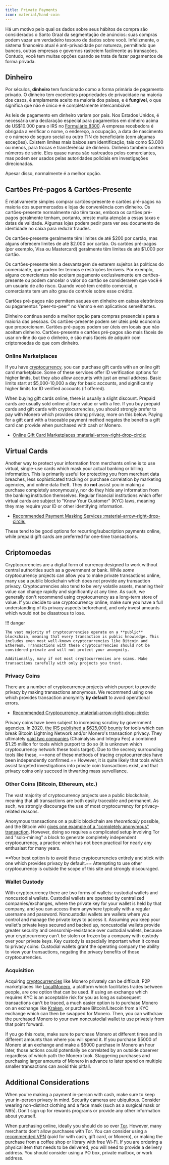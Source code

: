 ```yaml
---
title: Private Payments
icon: material/hand-coin
---
```


Há um motivo pelo qual os dados sobre seus hábitos de compra são considerados o Santo Graal da segmentação de anúncios: suas compras podem vazar um verdadeiro tesouro de dados sobre você. Infelizmente, o sistema financeiro atual é anti-privacidade por natureza, permitindo que bancos, outras empresas e governos rastreiem facilmente as transações. Contudo, você tem muitas opções quando se trata de fazer pagamentos de forma privada.

## Dinheiro

Por séculos, **dinheiro** tem funcionado como a forma primária de pagamento privado. O dinheiro tem excelentes propriedades de privacidade na maioria dos casos, é amplamente aceito na maioria dos países, e é **fungível**, o que significa que não é único e é completamente intercambiável.

As leis de pagamento em dinheiro variam por país. Nos Estados Unidos, é necessária uma declaração especial para pagamentos em dinheiro acima de US$10.000 para o IRS no [Formulário 8300](https://www.irs.gov/businesses/small-businesses-self-employed/form-8300-and-reporting-cash-payments-of-over-10000). A empresa recebedora é obrigada a verificar o nome, o endereço, a ocupação, a data de nascimento e o número do seguro social ou outro TIN do beneficiário (com algumas exceções). Existem limites mais baixos sem identificação, tais como $3.000 ou menos, para trocas e transferência de dinheiro. Dinheiro também contém números de série. Eles quase nunca são rastreados pelos comerciantes, mas podem ser usados pelas autoridades policiais em investigações direcionadas.

Apesar disso, normalmente é a melhor opção.

## Cartões Pré-pagos & Cartões-Presente

É relativamente simples comprar cartões-presente e cartões pré-pagos na maioria dos supermercados e lojas de conveniência com dinheiro. Os cartões-presente normalmente não têm taxas, embora os cartões pré-pagos geralmente tenham, portanto, preste muita atenção a essas taxas e datas de validade. Algumas lojas podem pedir para ver seu documento de identidade no caixa para reduzir fraudes.

Os cartões-presente geralmente têm limites de até $200 por cartão, mas alguns oferecem limites de até $2.000 por cartão. Os cartões pré-pagos (por exemplo, Visa ou Mastercard) geralmente têm limites de até $1.000 por cartão.

Os cartões-presente têm a desvantagem de estarem sujeitos às políticas do comerciante, que podem ter termos e restrições terríveis. Por exemplo, alguns comerciantes não aceitam pagamento exclusivamente em cartões-presente ou podem cancelar o valor do cartão se considerarem que você é um usuário de alto risco. Quando você tem crédito comercial, o comerciante tem um alto grau de controle sobre esse crédito.

Cartões pré-pagos não permitem saques em dinheiro em caixas eletrônicos ou pagamentos "peer-to-peer" no Venmo e em aplicativos semelhantes.

Dinheiro continua sendo a melhor opção para compras presenciais para a maioria das pessoas. Os cartões-presente podem ser úteis pela economia que proporcionam. Cartões pré-pagos podem ser úteis em locais que não aceitam dinheiro. Cartões-presente e cartões pré-pagos são mais fáceis de usar on-line do que o dinheiro, e são mais fáceis de adquirir com criptomoedas do que com dinheiro.

### Online Marketplaces

If you have [cryptocurrency](../cryptocurrency.md), you can purchase gift cards with an online gift card marketplace. Some of these services offer ID verification options for higher limits, but they also allow accounts with just an email address. Basic limits start at $5,000-10,000 a day for basic accounts, and significantly higher limits for ID verified accounts (if offered).

When buying gift cards online, there is usually a slight discount. Prepaid cards are usually sold online at face value or with a fee. If you buy prepaid cards and gift cards with cryptocurrencies, you should strongly prefer to pay with Monero which provides strong privacy, more on this below. Paying for a gift card with a traceable payment method negates the benefits a gift card can provide when purchased with cash or Monero.

- [Online Gift Card Marketplaces :material-arrow-right-drop-circle:](../financial-services.md#gift-card-marketplaces)

## Virtual Cards

Another way to protect your information from merchants online is to use virtual, single-use cards which mask your actual banking or billing information. This is primarily useful for protecting you from merchant data breaches, less sophisticated tracking or purchase correlation by marketing agencies, and online data theft. They do **not** assist you in making a purchase completely anonymously, nor do they hide any information from the banking institution themselves. Regular financial institutions which offer virtual cards are subject to "Know Your Customer" (KYC) laws, meaning they may require your ID or other identifying information.

- [Recommended Payment Masking Services :material-arrow-right-drop-circle:](../financial-services.md#payment-masking-services)

These tend to be good options for recurring/subscription payments online, while prepaid gift cards are preferred for one-time transactions.

## Criptomoedas

Cryptocurrencies are a digital form of currency designed to work without central authorities such as a government or bank. While *some* cryptocurrency projects can allow you to make private transactions online, many use a public blockchain which does not provide any transaction privacy. Cryptocurrencies also tend to be very volatile assets, meaning their value can change rapidly and significantly at any time. As such, we generally don't recommend using cryptocurrency as a long-term store of value. If you decide to use cryptocurrency online, make sure you have a full understanding of its privacy aspects beforehand, and only invest amounts which would not be disastrous to lose.

!!! danger

    The vast majority of cryptocurrencies operate on a **public** blockchain, meaning that every transaction is public knowledge. This includes even most well-known cryptocurrencies like Bitcoin and Ethereum. Transactions with these cryptocurrencies should not be considered private and will not protect your anonymity.
    
    Additionally, many if not most cryptocurrencies are scams. Make transactions carefully with only projects you trust.

### Privacy Coins

There are a number of cryptocurrency projects which purport to provide privacy by making transactions anonymous. We recommend using one which provides transaction anonymity **by default** to avoid operational errors.

- [Recommended Cryptocurrency :material-arrow-right-drop-circle:](../cryptocurrency.md#coins)

Privacy coins have been subject to increasing scrutiny by government agencies. In 2020, [the IRS published a $625,000 bounty](https://www.forbes.com/sites/kellyphillipserb/2020/09/14/irs-will-pay-up-to-625000-if-you-can-crack-monero-other-privacy-coins/?sh=2e9808a085cc) for tools which can break Bitcoin Lightning Network and/or Monero's transaction privacy. They ultimately [paid two companies](https://sam.gov/opp/5ab94eae1a8d422e88945b64181c6018/view) (Chainalysis and Integra Fec) a combined $1.25 million for tools which purport to do so (it is unknown which cryptocurrency network these tools target). Due to the secrecy surrounding tools like these, ==none of these methods of tracing cryptocurrencies have been independently confirmed.== However, it is quite likely that tools which assist targeted investigations into private coin transactions exist, and that privacy coins only succeed in thwarting mass surveillance.

### Other Coins (Bitcoin, Ethereum, etc.)

The vast majority of cryptocurrency projects use a public blockchain, meaning that all transactions are both easily traceable and permanent. As such, we strongly discourage the use of most cryptocurrency for privacy-related reasons.

Anonymous transactions on a public blockchain are *theoretically* possible, and the Bitcoin wiki [gives one example of a "completely anonymous" transaction](https://en.bitcoin.it/wiki/Privacy#Example_-_A_perfectly_private_donation). However, doing so requires a complicated setup involving Tor and "solo-mining" a block to generate completely independent cryptocurrency, a practice which has not been practical for nearly any enthusiast for many years.

==Your best option is to avoid these cryptocurrencies entirely and stick with one which provides privacy by default.== Attempting to use other cryptocurrency is outside the scope of this site and strongly discouraged.

### Wallet Custody

With cryptocurrency there are two forms of wallets: custodial wallets and noncustodial wallets. Custodial wallets are operated by centralized companies/exchanges, where the private key for your wallet is held by that company, and you can access them anywhere typically with a regular username and password. Noncustodial wallets are wallets where you control and manage the private keys to access it. Assuming you keep your wallet's private keys secured and backed up, noncustodial wallets provide greater security and censorship-resistance over custodial wallets, because your cryptocurrency can't be stolen or frozen by a company with custody over your private keys. Key custody is especially important when it comes to privacy coins: Custodial wallets grant the operating company the ability to view your transactions, negating the privacy benefits of those cryptocurrencies.

### Acquisition

Acquiring [cryptocurrencies](../cryptocurrency.md) like Monero privately can be difficult. P2P marketplaces like [LocalMonero](https://localmonero.co/), a platform which facilitates trades between people, are one option that can be used. If using an exchange which requires KYC is an acceptable risk for you as long as subsequent transactions can't be traced, a much easier option is to purchase Monero on an exchange like [Kraken](https://kraken.com/), or purchase Bitcoin/Litecoin from a KYC exchange which can then be swapped for Monero. Then, you can withdraw the purchased Monero to your own noncustodial wallet to use privately from that point forward.

If you go this route, make sure to purchase Monero at different times and in different amounts than where you will spend it. If you purchase $5000 of Monero at an exchange and make a $5000 purchase in Monero an hour later, those actions could potentially be correlated by an outside observer regardless of which path the Monero took. Staggering purchases and purchasing larger amounts of Monero in advance to later spend on multiple smaller transactions can avoid this pitfall.

## Additional Considerations

When you're making a payment in-person with cash, make sure to keep your in-person privacy in mind. Security cameras are ubiquitous. Consider wearing non-distinct clothing and a face mask (such as a surgical mask or N95). Don’t sign up for rewards programs or provide any other information about yourself.

When purchasing online, ideally you should do so over [Tor](tor-overview.md). However, many merchants don’t allow purchases with Tor. You can consider using a [recommended VPN](../vpn.md) (paid for with cash, gift card, or Monero), or making the purchase from a coffee shop or library with free Wi-Fi. If you are ordering a physical item that needs to be delivered, you will need to provide a delivery address. You should consider using a PO box, private mailbox, or work address.
